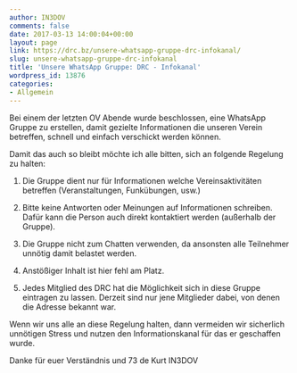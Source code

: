 ```yaml
---
author: IN3DOV
comments: false
date: 2017-03-13 14:00:04+00:00
layout: page
link: https://drc.bz/unsere-whatsapp-gruppe-drc-infokanal/
slug: unsere-whatsapp-gruppe-drc-infokanal
title: 'Unsere WhatsApp Gruppe: DRC - Infokanal'
wordpress_id: 13876
categories:
- Allgemein
---
```


Bei einem der letzten OV Abende wurde beschlossen, eine WhatsApp Gruppe zu erstellen, damit gezielte Informationen die unseren Verein betreffen, schnell und einfach verschickt werden können.

Damit das auch so bleibt möchte ich alle bitten, sich an folgende Regelung zu halten:



 	
  1. Die Gruppe dient nur für Informationen welche Vereinsaktivitäten betreffen (Veranstaltungen, Funkübungen, usw.)

 	
  2. Bitte keine Antworten oder Meinungen auf Informationen schreiben. Dafür kann die Person auch direkt kontaktiert werden (außerhalb der Gruppe).

 	
  3. Die Gruppe nicht zum Chatten verwenden, da ansonsten alle Teilnehmer unnötig damit belastet werden.

 	
  4. Anstößiger Inhalt ist hier fehl am Platz.

 	
  5. Jedes Mitglied des DRC hat die Möglichkeit sich in diese Gruppe eintragen zu lassen. Derzeit sind nur jene Mitglieder dabei, von denen die Adresse bekannt war.


Wenn wir uns alle an diese Regelung halten, dann vermeiden wir sicherlich unnötigen Stress und nutzen den Informationskanal für das er geschaffen wurde.

Danke für euer Verständnis und 73 de Kurt IN3DOV
